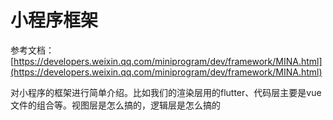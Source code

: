 # 小程序框架

参考文档：[https://developers.weixin.qq.com/miniprogram/dev/framework/MINA.html](https://developers.weixin.qq.com/miniprogram/dev/framework/MINA.html)

对小程序的框架进行简单介绍。比如我们的渲染层用的flutter、代码层主要是vue文件的组合等。视图层是怎么搞的，逻辑层是怎么搞的
